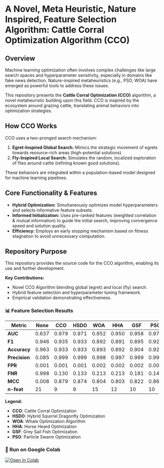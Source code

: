 # A Novel, Meta Heuristic, Nature Inspired, Feature Selection Algorithm: Cattle Corral Optimization Algorithm (CCO)

## Overview

Machine learning optimization often involves complex challenges like large search spaces and hyperparameter sensitivity, especially in domains like fake news detection. Nature-inspired metaheuristics (e.g., PSO, WOA) have emerged as powerful tools to address these issues.

This repository presents the **Cattle Corral Optimization (CCO)** algorithm, a novel metaheuristic building upon this field. CCO is inspired by the ecosystem around grazing cattle, translating animal behaviors into optimization strategies.

## How CCO Works

CCO uses a two-pronged search mechanism:

1.  **Egret-Inspired Global Search:** Mimics the strategic movement of egrets towards resource-rich areas (high-potential solutions).
2.  **Fly-Inspired Local Search:** Simulates the random, localized exploration of flies around cattle (refining known good solutions).

These behaviors are integrated within a population-based model designed for machine learning pipelines.

## Core Functionality & Features

*   **Hybrid Optimization:** Simultaneously optimizes model hyperparameters and selects informative feature subsets.
*   **Informed Initialization:** Uses pre-ranked features (weighted correlation & mutual information) to guide the initial search, improving convergence speed and solution quality.
*   **Efficiency:** Employs an early stopping mechanism based on fitness stagnation to avoid unnecessary computation.

## Repository Purpose

This repository provides the source code for the CCO algorithm, enabling its use and further development. 

**Key Contributions:**
*   Novel CCO Algorithm blending global (egret) and local (fly) search.
*   Hybrid feature selection and hyperparameter tuning framework.
*   Empirical validation demonstrating effectiveness.



### 📊 Feature Selection Results

| Metric      | None  | CCO   | HSDO  | WOA   | HHA   | GSF   | PSO   |
|-------------|-------|-------|-------|-------|-------|-------|-------|
| **AUC**     | 0.637 | 0.979 | 0.971 | 0.952 | 0.950 | 0.958 | 0.971 |
| **F1**      | 0.946 | 0.935 | 0.933 | 0.892 | 0.891 | 0.895 | 0.923 |
| **Accuracy**| 0.963 | 0.933 | 0.933 | 0.893 | 0.892 | 0.904 | 0.929 |
| **Precision**| 0.085 | 0.999 | 0.999 | 0.998 | 0.997 | 0.999 | 0.999 |
| **FPR**     | 0.001 | 0.001 | 0.001 | 0.002 | 0.002 | 0.002 | 0.001 |
| **FNR**     | 0.998 | 0.130 | 0.133 | 0.213 | 0.213 | 0.181 | 0.143 |
| **MCC**     | 0.008 | 0.879 | 0.874 | 0.804 | 0.803 | 0.822 | 0.867 |
| **n-feat**  | 21    | 9     | 9     | 15    | 12    | 10    | 10    |

**Legend:**
- **CCO**: Cattle Corral Optimization 
- **HSDO**: Hybrid Squirrel Dragonfly Optimization
- **WOA**: Whale Optimization Algorithm
- **HHA**: Horse Heard Optimization
- **GSF**: Grey Sail Fish Optimization
- **PSO**: Particle Swarm Optimization



### 🔗 Run on Google Colab

[![Open In Colab](https://colab.research.google.com/assets/colab-badge.svg)](https://colab.research.google.com/github/INFO-3604-Project/Cattle-Corral-Project/blob/main/main.ipynb)

